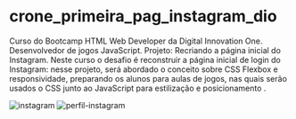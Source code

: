                             
# crone_primeira_pag_instagram_dio  

Curso do Bootcamp HTML Web Developer da Digital Innovation One. Desenvolvedor de jogos JavaScript. Projeto: Recriando a página inicial do Instagram. Neste curso o desafio é reconstruir a página inicial de login do Instagram: nesse projeto, será abordado o conceito sobre CSS Flexbox e responsividade, preparando os alunos para aulas de jogos, nas quais serão usados ​​o CSS junto ao JavaScript para estilização e posicionamento .


![instagram](https://user-images.githubusercontent.com/66983974/118269252-e3816680-b494-11eb-9d2f-a15e15ac1f4d.png)
![perfil-instagram](https://user-images.githubusercontent.com/66983974/118269379-0dd32400-b495-11eb-876e-29844b420af9.jpg)
